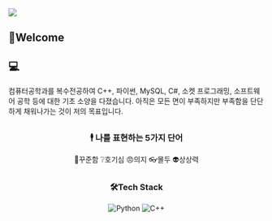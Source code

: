 <img src="https://capsule-render.vercel.app/api?type=cylinder&color=auto&height=300&section=header&text=Hello%20😎&fontSize=90&fontcolor=white" />

## 👋Welcome

##

## 💻 
컴퓨터공학과를 복수전공하여 C++, 파이썬, MySQL, C#, 소켓 프로그래밍, 소프트웨어 공학 등에 대한 기초 소양을 다졌습니다. 아직은 모든 면이 부족하지만 부족함을 단단하게 채워나가는 것이 저의 목표입니다.


##


<h3 align="center"> 🕴️ 나를 표현하는 5가지 단어 </h3>
<div align="center">
🐂꾸준함 ❔호기심 😠의지 👓몰두 👽상상력 

  
##
  

<h3 align="center"> 🛠️Tech Stack </h3>
<div align="center">
  
<img alt="Python" src="https://img.shields.io/badge/Python-yellow.svg?&style=for-the-badge&logo=Python&logoColor=white"/> 
<img alt="C++" src="https://img.shields.io/badge/C++-00599C.svg?&style=for-the-badge&logo=C%2B%2B&logoColor=white"/> 
